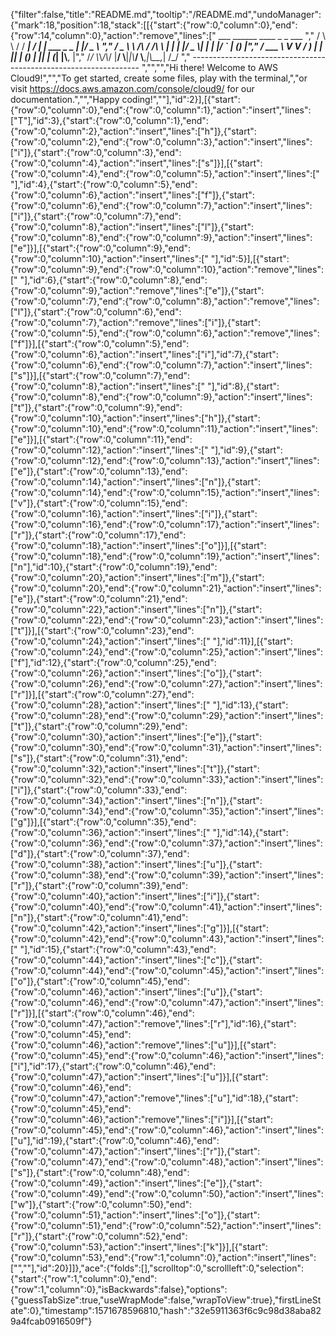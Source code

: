 {"filter":false,"title":"README.md","tooltip":"/README.md","undoManager":{"mark":18,"position":18,"stack":[[{"start":{"row":0,"column":0},"end":{"row":14,"column":0},"action":"remove","lines":["         ___        ______     ____ _                 _  ___  ","        / \\ \\      / / ___|   / ___| | ___  _   _  __| |/ _ \\ ","       / _ \\ \\ /\\ / /\\___ \\  | |   | |/ _ \\| | | |/ _` | (_) |","      / ___ \\ V  V /  ___) | | |___| | (_) | |_| | (_| |\\__, |","     /_/   \\_\\_/\\_/  |____/   \\____|_|\\___/ \\__,_|\\__,_|  /_/ "," ----------------------------------------------------------------- ","","","Hi there! Welcome to AWS Cloud9!","","To get started, create some files, play with the terminal,","or visit https://docs.aws.amazon.com/console/cloud9/ for our documentation.","","Happy coding!",""],"id":2}],[{"start":{"row":0,"column":0},"end":{"row":0,"column":1},"action":"insert","lines":["T"],"id":3},{"start":{"row":0,"column":1},"end":{"row":0,"column":2},"action":"insert","lines":["h"]},{"start":{"row":0,"column":2},"end":{"row":0,"column":3},"action":"insert","lines":["i"]},{"start":{"row":0,"column":3},"end":{"row":0,"column":4},"action":"insert","lines":["s"]}],[{"start":{"row":0,"column":4},"end":{"row":0,"column":5},"action":"insert","lines":[" "],"id":4},{"start":{"row":0,"column":5},"end":{"row":0,"column":6},"action":"insert","lines":["f"]},{"start":{"row":0,"column":6},"end":{"row":0,"column":7},"action":"insert","lines":["i"]},{"start":{"row":0,"column":7},"end":{"row":0,"column":8},"action":"insert","lines":["l"]},{"start":{"row":0,"column":8},"end":{"row":0,"column":9},"action":"insert","lines":["e"]}],[{"start":{"row":0,"column":9},"end":{"row":0,"column":10},"action":"insert","lines":[" "],"id":5}],[{"start":{"row":0,"column":9},"end":{"row":0,"column":10},"action":"remove","lines":[" "],"id":6},{"start":{"row":0,"column":8},"end":{"row":0,"column":9},"action":"remove","lines":["e"]},{"start":{"row":0,"column":7},"end":{"row":0,"column":8},"action":"remove","lines":["l"]},{"start":{"row":0,"column":6},"end":{"row":0,"column":7},"action":"remove","lines":["i"]},{"start":{"row":0,"column":5},"end":{"row":0,"column":6},"action":"remove","lines":["f"]}],[{"start":{"row":0,"column":5},"end":{"row":0,"column":6},"action":"insert","lines":["i"],"id":7},{"start":{"row":0,"column":6},"end":{"row":0,"column":7},"action":"insert","lines":["s"]}],[{"start":{"row":0,"column":7},"end":{"row":0,"column":8},"action":"insert","lines":[" "],"id":8},{"start":{"row":0,"column":8},"end":{"row":0,"column":9},"action":"insert","lines":["t"]},{"start":{"row":0,"column":9},"end":{"row":0,"column":10},"action":"insert","lines":["h"]},{"start":{"row":0,"column":10},"end":{"row":0,"column":11},"action":"insert","lines":["e"]}],[{"start":{"row":0,"column":11},"end":{"row":0,"column":12},"action":"insert","lines":[" "],"id":9},{"start":{"row":0,"column":12},"end":{"row":0,"column":13},"action":"insert","lines":["e"]},{"start":{"row":0,"column":13},"end":{"row":0,"column":14},"action":"insert","lines":["n"]},{"start":{"row":0,"column":14},"end":{"row":0,"column":15},"action":"insert","lines":["v"]},{"start":{"row":0,"column":15},"end":{"row":0,"column":16},"action":"insert","lines":["i"]},{"start":{"row":0,"column":16},"end":{"row":0,"column":17},"action":"insert","lines":["r"]},{"start":{"row":0,"column":17},"end":{"row":0,"column":18},"action":"insert","lines":["o"]}],[{"start":{"row":0,"column":18},"end":{"row":0,"column":19},"action":"insert","lines":["n"],"id":10},{"start":{"row":0,"column":19},"end":{"row":0,"column":20},"action":"insert","lines":["m"]},{"start":{"row":0,"column":20},"end":{"row":0,"column":21},"action":"insert","lines":["e"]},{"start":{"row":0,"column":21},"end":{"row":0,"column":22},"action":"insert","lines":["n"]},{"start":{"row":0,"column":22},"end":{"row":0,"column":23},"action":"insert","lines":["t"]}],[{"start":{"row":0,"column":23},"end":{"row":0,"column":24},"action":"insert","lines":[" "],"id":11}],[{"start":{"row":0,"column":24},"end":{"row":0,"column":25},"action":"insert","lines":["f"],"id":12},{"start":{"row":0,"column":25},"end":{"row":0,"column":26},"action":"insert","lines":["o"]},{"start":{"row":0,"column":26},"end":{"row":0,"column":27},"action":"insert","lines":["r"]}],[{"start":{"row":0,"column":27},"end":{"row":0,"column":28},"action":"insert","lines":[" "],"id":13},{"start":{"row":0,"column":28},"end":{"row":0,"column":29},"action":"insert","lines":["t"]},{"start":{"row":0,"column":29},"end":{"row":0,"column":30},"action":"insert","lines":["e"]},{"start":{"row":0,"column":30},"end":{"row":0,"column":31},"action":"insert","lines":["s"]},{"start":{"row":0,"column":31},"end":{"row":0,"column":32},"action":"insert","lines":["t"]},{"start":{"row":0,"column":32},"end":{"row":0,"column":33},"action":"insert","lines":["i"]},{"start":{"row":0,"column":33},"end":{"row":0,"column":34},"action":"insert","lines":["n"]},{"start":{"row":0,"column":34},"end":{"row":0,"column":35},"action":"insert","lines":["g"]}],[{"start":{"row":0,"column":35},"end":{"row":0,"column":36},"action":"insert","lines":[" "],"id":14},{"start":{"row":0,"column":36},"end":{"row":0,"column":37},"action":"insert","lines":["d"]},{"start":{"row":0,"column":37},"end":{"row":0,"column":38},"action":"insert","lines":["u"]},{"start":{"row":0,"column":38},"end":{"row":0,"column":39},"action":"insert","lines":["r"]},{"start":{"row":0,"column":39},"end":{"row":0,"column":40},"action":"insert","lines":["i"]},{"start":{"row":0,"column":40},"end":{"row":0,"column":41},"action":"insert","lines":["n"]},{"start":{"row":0,"column":41},"end":{"row":0,"column":42},"action":"insert","lines":["g"]}],[{"start":{"row":0,"column":42},"end":{"row":0,"column":43},"action":"insert","lines":[" "],"id":15},{"start":{"row":0,"column":43},"end":{"row":0,"column":44},"action":"insert","lines":["c"]},{"start":{"row":0,"column":44},"end":{"row":0,"column":45},"action":"insert","lines":["o"]},{"start":{"row":0,"column":45},"end":{"row":0,"column":46},"action":"insert","lines":["u"]},{"start":{"row":0,"column":46},"end":{"row":0,"column":47},"action":"insert","lines":["r"]}],[{"start":{"row":0,"column":46},"end":{"row":0,"column":47},"action":"remove","lines":["r"],"id":16},{"start":{"row":0,"column":45},"end":{"row":0,"column":46},"action":"remove","lines":["u"]}],[{"start":{"row":0,"column":45},"end":{"row":0,"column":46},"action":"insert","lines":["i"],"id":17},{"start":{"row":0,"column":46},"end":{"row":0,"column":47},"action":"insert","lines":["u"]}],[{"start":{"row":0,"column":46},"end":{"row":0,"column":47},"action":"remove","lines":["u"],"id":18},{"start":{"row":0,"column":45},"end":{"row":0,"column":46},"action":"remove","lines":["i"]}],[{"start":{"row":0,"column":45},"end":{"row":0,"column":46},"action":"insert","lines":["u"],"id":19},{"start":{"row":0,"column":46},"end":{"row":0,"column":47},"action":"insert","lines":["r"]},{"start":{"row":0,"column":47},"end":{"row":0,"column":48},"action":"insert","lines":["s"]},{"start":{"row":0,"column":48},"end":{"row":0,"column":49},"action":"insert","lines":["e"]},{"start":{"row":0,"column":49},"end":{"row":0,"column":50},"action":"insert","lines":["w"]},{"start":{"row":0,"column":50},"end":{"row":0,"column":51},"action":"insert","lines":["o"]},{"start":{"row":0,"column":51},"end":{"row":0,"column":52},"action":"insert","lines":["r"]},{"start":{"row":0,"column":52},"end":{"row":0,"column":53},"action":"insert","lines":["k"]}],[{"start":{"row":0,"column":53},"end":{"row":1,"column":0},"action":"insert","lines":["",""],"id":20}]]},"ace":{"folds":[],"scrolltop":0,"scrollleft":0,"selection":{"start":{"row":1,"column":0},"end":{"row":1,"column":0},"isBackwards":false},"options":{"guessTabSize":true,"useWrapMode":false,"wrapToView":true},"firstLineState":0},"timestamp":1571678596810,"hash":"32e5911363f6c9c98d38aba829a4fcab0916509f"}
